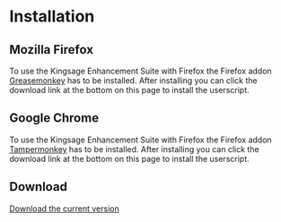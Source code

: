 # Installation

## Mozilla Firefox

To use the Kingsage Enhancement Suite with Firefox the Firefox addon [Greasemonkey](https://addons.mozilla.org/firefox/addon/greasemonkey/) has to be installed.
After installing you can click the download link at the bottom on this page to install the userscript.

## Google Chrome

To use the Kingsage Enhancement Suite with Firefox the Firefox addon [Tampermonkey](https://chrome.google.com/webstore/detail/tampermonkey/dhdgffkkebhmkfjojejmpbldmpobfkfo) has to be installed.
After installing you can click the download link at the bottom on this page to install the userscript.

## Download

[Download the current version](https://github.com/mstoppert/kingsage_enhancement_suite/raw/release/dist/kingsage_enhancement_sui.user.js)
